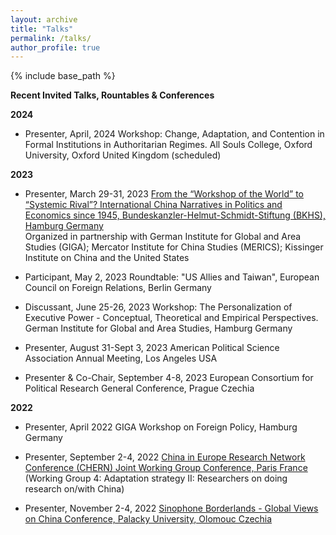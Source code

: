 ```yaml
---
layout: archive
title: "Talks"
permalink: /talks/
author_profile: true
---
```


{% include base_path %}

**Recent Invited Talks, Rountables & Conferences**

**2024**

- Presenter, April, 2024 Workshop: Change, Adaptation, and Contention in Formal Institutions in Authoritarian Regimes. All Souls College, Oxford University, Oxford United Kingdom (scheduled)

**2023**

- Presenter, March 29-31, 2023 [From the “Workshop of the World” to “Systemic Rival”? International China Narratives in Politics and Economics since 1945, Bundeskanzler-Helmut-Schmidt-Stiftung (BKHS), Hamburg Germany](https://www.helmut-schmidt.de/en/)      
Organized in partnership with German Institute for Global and Area Studies (GIGA); Mercator Institute for China Studies (MERICS); Kissinger Institute on China and the United States     
 
- Participant, May 2, 2023 Roundtable: "US Allies and Taiwan", European Council on Foreign Relations, Berlin Germany

- Discussant, June 25-26, 2023 Workshop: The Personalization of Executive Power - Conceptual, Theoretical and Empirical Perspectives. German Institute for Global and Area Studies, Hamburg Germany

- Presenter, August 31-Sept 3, 2023 American Political Science Association Annual Meeting, Los Angeles USA
 
- Presenter & Co-Chair, September 4-8, 2023 European Consortium for Political Research General Conference, Prague Czechia

**2022**

- Presenter, April 2022 GIGA Workshop on Foreign Policy, Hamburg Germany

- Presenter, September 2-4, 2022 [China in Europe Research Network Conference (CHERN) Joint Working Group Conference, Paris France](https://china-in-europe.net/chern-joint-working-group-conference-in-september-2022-at-inalco-paris/) (Working Group 4: Adaptation strategy II: Researchers on doing research on/with China)

- Presenter, November 2-4, 2022 [Sinophone Borderlands - Global Views on China Conference, Palacky University, Olomouc Czechia](https://sinofon.cz/surveys/)  
